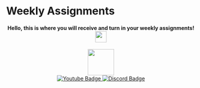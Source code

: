 # Weekly Assignments

<div id="header" align="center">
<h4>
  Hello, this is where you will receive and turn in your weekly assignments!
  <img src="https://media.giphy.com/media/hvRJCLFzcasrR4ia7z/giphy.gif" width="30px"/>
</h4>



  <img src="https://media.giphy.com/media/M9gbBd9nbDrOTu1Mqx/giphy.gif" width="70"/>


<div id="badges">
  <a href="https://www.youtube.com/channel/UCIpxG12I1mQBYocwwgY615A/videos">
    <img src="https://img.shields.io/badge/YouTube-red?style=for-the-badge&logo=youtube&logoColor=white" alt="Youtube Badge"/>
  </a>
  <a href="https://discord.gg/4P898ARnUk">
    <img src="https://img.shields.io/badge/Discord-blueviolet?style=for-the-badge&logo=discord&logoColor=white" alt="Discord Badge"/>
  </a>
</div>
</div>

